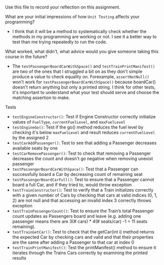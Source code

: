 Use this file to record your reflection on this assignment.

What are your initial impressions of how `Unit Testing` affects your programming?

- I think that it will be a method to systematically check whether the methods in my programming are working or not. I see it a better way to test than me trying repeatedly to run the code.

What worked, what didn't, what advice would you give someone taking this course in the future?

- The `testPassengerBoardCarWithSpace()` and `testTrainPrintManifest()` are two of the ones that I struggled a bit on as they don't simple produce a value to check equality on. Forexample, `assertNotNull()` won't work for `testPassengerBoardCarWithSpace()` because boardCar() doesn't return anything but only a printed string. I think for other tests, it's important to understand what your test should serve and choose the matching assertion to make.

Tests

- `testEngineConstructor()`: Test if Engine Constructor correctly initialize values of `FuelType`, `currentFuelLevel`, and `maxFuelLevel`
- `testEngineGo()`: Test if the go() method reduces the fuel level by checking it's below `maxFuelLevel` and result reduces `currentFuelLevel` by the assigned 2
- `testCarAddPassenger()`: Test to see that adding a Passenger decreases available seats by one
- `testCarRemovePassenger()`: Test to check that removing a Passenger decreases the count and doesn't go negative when removing unexist passenger
- `testPassengerBoardCarWithSpace()`: Test that a Passenger can successfully board a Car by decreasing count of remaining seat
- `testPassengerBoardCarFull()`: Test to ensure that a Passenger cannot board a full Car, and if they tried to, would throw exception
- `testTrainConstructor()`: Test to verify that a Train initializes correctly with a given number of Cars by checking that cars at valid indices (0, 1, 2) are not null and that accessing an invalid index 3 correctly throws exception
- `testTrainPassengerCount()`: Test to ensure the Train’s total Passenger count updates as Passengers board and leave (e.g. adding one passenger means there are 3(# cars) * 4(# seats/car) -1 = 11 seats remaining).
- `testTrainGetCar()`: Test to check that the getCar(int i) method returns the expected Car by checking cars and valid and that their properties are the same after adding a Passenger to that car at index 0
- `testTrainPrintManifest()`: Test the printManifest() method to ensure it iterates through the Trains Cars correctly by examining the printed results